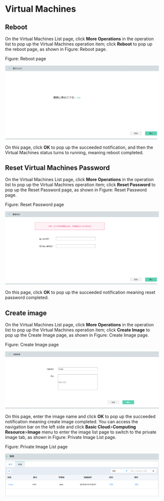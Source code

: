 # Virtual Machines

## Reboot

On the Virtual Machines List page, click **More Operations** in the operation list to pop up the Virtual Machines operation item; click **Reboot** to pop up the reboot page, as shown in Figure: Reboot page.

Figure: Reboot page

![Associated-With-Instance-1](../../../../image/JDStack-HCI/Associated-With-Instance-1.png)

On this page, click **OK** to pop up the succeeded notification, and then the Virtual Machines status turns to running, meaning reboot completed.



## Reset Virtual Machines Password

On the Virtual Machines List page, click **More Operations** in the operation list to pop up the Virtual Machines operation item; click **Reset Password** to pop up the Reset Password page, as shown in Figure: Reset Password page.

Figure: Reset Password page

![Associated-With-Instance-2](../../../../image/JDStack-HCI/Associated-With-Instance-2.png)

On this page, click **OK** to pop up the succeeded notification meaning reset password completed.



## Create image

On the Virtual Machines List page, click **More Operations** in the operation list to pop up the Virtual Machines operation item; click **Create Image** to pop up the Create Image page, as shown in Figure: Create Image page.

Figure: Create Image page

![Associated-With-Instance-3](../../../../image/JDStack-HCI/Associated-With-Instance-3.png)

On this page, enter the image name and click **OK** to pop up the succeeded notification meaning create image completed. You can access the navigation bar on the left side and click **Basic Cloud**>**Computing Resource**>**Image** menu to enter the image list page to switch to the private image tab, as shown in Figure: Private Image List page.

Figure: Private Image List page

![Associated-With-Instance-4](../../../../image/JDStack-HCI/Associated-With-Instance-4.png)
